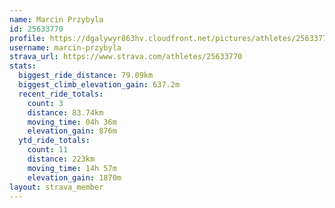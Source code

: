 ```yaml
---
name: Marcin Przybyla
id: 25633770
profile: https://dgalywyr863hv.cloudfront.net/pictures/athletes/25633770/12947173/2/large.jpg
username: marcin-przybyla
strava_url: https://www.strava.com/athletes/25633770
stats:
  biggest_ride_distance: 79.09km
  biggest_climb_elevation_gain: 637.2m
  recent_ride_totals:
    count: 3
    distance: 83.74km
    moving_time: 04h 36m
    elevation_gain: 876m
  ytd_ride_totals:
    count: 11
    distance: 223km
    moving_time: 14h 57m
    elevation_gain: 1870m
layout: strava_member
--- 
```

